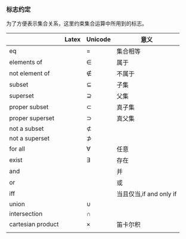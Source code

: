 ### 标志约定

为了方便表示集合关系，这里约束集合运算中所用到的标志。

|                   | Latex | Unicode | 意义                  |
| ----------------- | ----- | ------- | ------------------- |
| eq                |       | =       | 集合相等                |
| elements of       |       | ∈       | 属于                  |
| not element of    |       | ∉       | 不属于                 |
| subset            |       | ⊆       | 子集                  |
| superset          |       | ⊇       | 父集                  |
| proper subset     |       | ⊂       | 真子集                 |
| proper superset   |       | ⊃       | 真父集                 |
| not a subset      |       | ⊄       |                     |
| not a superset    |       | ⊅       |                     |
| for all           |       | ∀       | 任意                  |
| exist             |       | ∃       | 存在                  |
| and               |       |         | 并                   |
| or                |       |         | 或                   |
| iff               |       |         | 当且仅当,if and only if |
| union             |       | ∪       |                     |
| intersection      |       | ∩       |                     |
| cartesian product |       | ×       | 笛卡尔积                |
|                   |       |         |                     |
